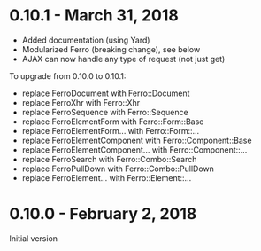 # 0.10.1 - March 31, 2018

- Added documentation (using Yard)
- Modularized Ferro (breaking change), see below
- AJAX can now handle any type of request (not just get)

To upgrade from 0.10.0 to 0.10.1:

- replace FerroDocument with Ferro::Document
- replace FerroXhr with Ferro::Xhr
- replace FerroSequence with Ferro::Sequence
- replace FerroElementForm with Ferro::Form::Base
- replace FerroElementForm... with Ferro::Form::...
- replace FerroElementComponent with Ferro::Component::Base
- replace FerroElementComponent... with Ferro::Component::...
- replace FerroSearch with Ferro::Combo::Search
- replace FerroPullDown with Ferro::Combo::PullDown
- replace FerroElement... with Ferro::Element::...


# 0.10.0 - February 2, 2018

Initial version

